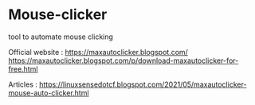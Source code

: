 # Mouse-clicker
tool to automate mouse clicking

Official website :
https://maxautoclicker.blogspot.com/
https://maxautoclicker.blogspot.com/p/download-maxautoclicker-for-free.html

Articles :
https://linuxsensedotcf.blogspot.com/2021/05/maxautoclicker-mouse-auto-clicker.html
